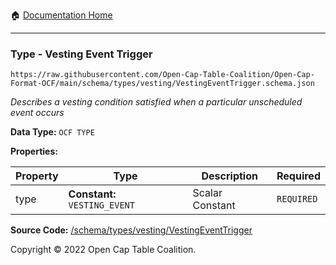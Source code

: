 :house: [Documentation Home](../../../home/xudiera/code/README.md)

---

### Type - Vesting Event Trigger

`https://raw.githubusercontent.com/Open-Cap-Table-Coalition/Open-Cap-Format-OCF/main/schema/types/vesting/VestingEventTrigger.schema.json`

_Describes a vesting condition satisfied when a particular unscheduled event occurs_

**Data Type:** `OCF TYPE`

**Properties:**

| Property | Type                          | Description     | Required   |
| -------- | ----------------------------- | --------------- | ---------- |
| type     | **Constant:** `VESTING_EVENT` | Scalar Constant | `REQUIRED` |

**Source Code:** [/schema/types/vesting/VestingEventTrigger](../../../../../../../../../schema/types/vesting/VestingEventTrigger.schema.json)

Copyright © 2022 Open Cap Table Coalition.
